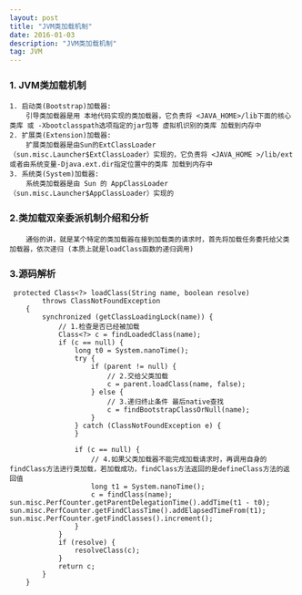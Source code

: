 ```yaml
---
layout: post
title: "JVM类加载机制"
date: 2016-01-03
description: "JVM类加载机制"
tag: JVM 
---   
```



### 1. JVM类加载机制
    1. 启动类(Bootstrap)加载器:
        引导类加载器是用 本地代码实现的类加载器，它负责将 <JAVA_HOME>/lib下面的核心类库 或 -Xbootclasspath选项指定的jar包等 虚拟机识别的类库 加载到内存中
    2. 扩展类(Extension)加载器:
        扩展类加载器是由Sun的ExtClassLoader（sun.misc.Launcher$ExtClassLoader）实现的，它负责将 <JAVA_HOME >/lib/ext或者由系统变量-Djava.ext.dir指定位置中的类库 加载到内存中
    3. 系统类(System)加载器:
        系统类加载器是由 Sun 的 AppClassLoader（sun.misc.Launcher$AppClassLoader）实现的
        
### 2.类加载双亲委派机制介绍和分析
        通俗的讲，就是某个特定的类加载器在接到加载类的请求时，首先将加载任务委托给父类加载器，依次递归 (本质上就是loadClass函数的递归调用)

### 3.源码解析
```
 protected Class<?> loadClass(String name, boolean resolve)
        throws ClassNotFoundException
    {
        synchronized (getClassLoadingLock(name)) {
            // 1.检查是否已经被加载
            Class<?> c = findLoadedClass(name);
            if (c == null) {
                long t0 = System.nanoTime();
                try {
                    if (parent != null) {
                        // 2.交给父类加载
                        c = parent.loadClass(name, false);
                    } else {
                        // 3.递归终止条件 最后native查找
                        c = findBootstrapClassOrNull(name);
                    }
                } catch (ClassNotFoundException e) {
                }

                if (c == null) {
                    // 4.如果父类加载器不能完成加载请求时，再调用自身的findClass方法进行类加载，若加载成功，findClass方法返回的是defineClass方法的返回值
                    long t1 = System.nanoTime();
                    c = findClass(name);
sun.misc.PerfCounter.getParentDelegationTime().addTime(t1 - t0);                    sun.misc.PerfCounter.getFindClassTime().addElapsedTimeFrom(t1);
sun.misc.PerfCounter.getFindClasses().increment();
                }
            }
            if (resolve) {
                resolveClass(c);
            }
            return c;
        }
    }
```
